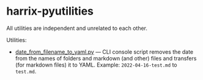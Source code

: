 # harrix-pyutilities

All utilities are independent and unrelated to each other.

Utilities:

- [date_from_filename_to_yaml.py](https://github.com/Harrix/harrix-pyutilities/blob/main/src/date_from_filename_to_yaml.py) — CLI console script removes the date from the names of folders and markdown (and other) files and transfers (for markdown files) it to YAML. Example: `2022-04-16-test.md` to `test.md`.
